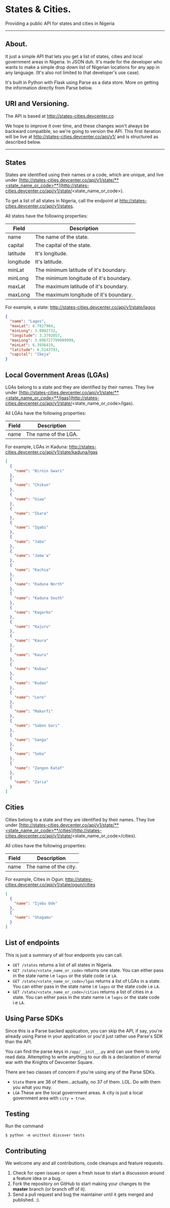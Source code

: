 States & Cities.
===================


Providing a public API for states and cities in Nigeria


----------

About.
-------------

It just a simple API that lets you get a list of states, cities and local government areas in Nigeria. In JSON duh. It's made for the developer who wants to make a simple drop down list of Nigerian locations for any app in any language. (It's also not limited to that developer's use case).

It's built in Python with Flask using Parse as a data store.
More on getting the information directly from Parse below.


URI and Versioning.
-------------

The API is based at http://states-cities.devcenter.co

We hope to improve it over time, and these changes won't always be backward compatible, so we're going to version the API. This first iteration will be live at http://states-cities.devcenter.co/api/v1/ and is structured as described below.


----------


## States

States are identified using their names or a code, which are unique, and live under [http://states-cities.devcenter.co/api/v1/state/**<state_name_or_code>**](http://states-cities.devcenter.co/api/v1/state/<state_name_or_code>).

To get a list of all states in Nigeria, call the endpoint at http://states-cities.devcenter.co/api/v1/states.

All states have the following properties:

Field | Description
------|------------
name | The name of the state.
capital | The capital of the state.
latitude | It's longitude.
longitude | It's latitude.
minLat | The minimum latitude of it's boundary.
minLong | The minimum longitude of it's boundary.
maxLat | The maximum latitude of it's boundary.
maxLong | The maximum longitude of it's boundary.



For example, a state: http://states-cities.devcenter.co/api/v1/state/lagos

```json
{
  "name": "Lagos",
  "maxLat": 6.7027984,
  "minLong": 3.0982732,
  "longitude": 3.3792057,
  "maxLong": 3.696727799999999,
  "minLat": 6.3936419,
  "latitude": 6.5243793,
  "capital": "Ikeja"
}
```



## Local Government Areas (LGAs)

LGAs belong to a state and they are identified by their names. They live under [http://states-cities.devcenter.co/api/v1/state/**<state_name_or_code>**/lgas](http://states-cities.devcenter.co/api/v1/state/<state_name_or_code>/lgas).

All LGAs have the following properties:

Field | Description
------|------------
name | The name of the LGA.

For example, LGAs in Kaduna: http://states-cities.devcenter.co/api/v1/state/kaduna/lgas

```json
[
  {
    "name": "Birnin Gwari"
  },
  {
    "name": "Chikun"
  },
  {
    "name": "Giwa"
  },
  {
    "name": "Ikara"
  },
  {
    "name": "Igabi"
  },
  {
    "name": "Jaba"
  },
  {
    "name": "Jema'a"
  },
  {
    "name": "Kachia"
  },
  {
    "name": "Kaduna North"
  },
  {
    "name": "Kaduna South"
  },
  {
    "name": "Kagarko"
  },
  {
    "name": "Kajuru"
  },
  {
    "name": "Kaura"
  },
  {
    "name": "Kauru"
  },
  {
    "name": "Kubau"
  },
  {
    "name": "Kudan"
  },
  {
    "name": "Lere"
  },
  {
    "name": "Makarfi"
  },
  {
    "name": "Sabon Gari"
  },
  {
    "name": "Sanga"
  },
  {
    "name": "Soba"
  },
  {
    "name": "Zangon Kataf"
  },
  {
    "name": "Zaria"
  }
]
```



## Cities

Cities belong to a state and they are identified by their names. They live under [http://states-cities.devcenter.co/api/v1/state/**<state_name_or_code>**/cities](http://states-cities.devcenter.co/api/v1/state/<state_name_or_code>/cities).

All cities have the following properties:

Field | Description
------|------------
name | The name of the city.

For example, Cities in Ogun: http://states-cities.devcenter.co/api/v1/state/ogun/cities

```json
[
  {
    "name": "Ijebu Ode"
  },
  {
    "name": "Shagamu"
  }
]
```


List of endpoints
-------------

This is just a summary of all four endpoints you can call.
- `GET /states` returns a list of all states in Nigeria.
- `GET /state/<state_name_or_code>` returns one state. You can either pass in the state name i.e `lagos` or the state code i.e `LA`.
- `GET /state/<state_name_or_code>/lgas` returns a list of LGAs in a state. You can either pass in the state name i.e `lagos` or the state code i.e `LA`.
- `GET /state/<state_name_or_code>/cities` returns a list of cities in a state. You can either pass in the state name i.e `lagos` or the state code i.e `LA`.


Using Parse SDKs
--------------------

Since this is a Parse backed application, you can skip the API, if say, you're already using Parse in your application or you'd just rather use Parse's SDK than the API.

You can find the parse keys in `/app/__init__.py` and can use them to only read data. Attempting to write anything to our db is a declaration of eternal war with the Knights of Devcenter Square.

There are two classes of concern if you're using any of the Parse SDKs.
- `State` there are 36 of them...actually, no 37 of them. LOL. Do with them you what you may.
- `LGA` These are the local government areas. A city is just a local government area with `city = true`.


Testing
--------------------
Run the command 
```
$ python -m unittest discover tests
```


Contributing
--------------------

We welcome any and all contributions, code cleanups and feature requests.

1. Check for open issues or open a fresh issue to start a discussion around a feature idea or a bug.
2. Fork the repository on GitHub to start making your changes to the **master** branch (or branch off of it).
3. Send a pull request and bug the maintainer until it gets merged and published. :).

